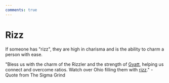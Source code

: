 ```yaml
---
comments: true
---
```

# Rizz
If someone has "rizz", they are high in charisma and is the ability to charm a person with ease.

"Bless us with the charm of the Rizzler and the strength of [Gyatt](https://sigmism.surge.sh/sigmapedia/concepts/gyatt/?h=gyatt), helping us connect and overcome ratios. Watch over Ohio filling them with [rizz](https://sigmism.surge.sh/sigmapedia/concepts/rizz/?h=rizz)." - Quote from The Sigma Grind
